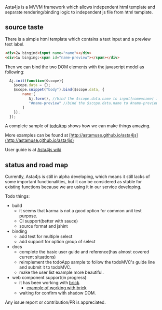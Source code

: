 Asta4js is a MVVM framework which allows independent html template and separate rendering/binding logic to independent js file from html template.


## source taste

There is a simple html template which contains a text input and a preview text label.

```html
<div>2w bingind<input name="name"></div>
<div>1w binging:<span id="name-preview"></span></div>
```

Then we can bind the two DOM elements with the javascript model as following:

```javascript
  Aj.init(function($scope){
    $scope.data = {};
    $scope.snippet("body").bind($scope.data, {
        name:[
           Aj.form(), //bind the $scope.data.name to input[name=name] in 2-way
           "#name-preview" //bind the $scope.data.name to #name-preview in 1-way
        ]
    });
  });
```

A complete sample of [todoApp](http://astamuse.github.io/asta4js/examples/todoApp/todoApp.html) shows how we can make things amazing.

More examples can be found at [http://astamuse.github.io/asta4js](http://astamuse.github.io/asta4js)

User guide is at [Asta4js wiki](https://github.com/astamuse/asta4js/wiki)

## status and road map

Currently, Asta4js is still in alpha developing, which means it still lacks of some important functionalities, but it can be considered as stable for existing functions because we are using it in our service developing.

Todo things:

* build
    * it seems that karma is not a good option for common unit test purpose.
    * CI support(better with sauce)
    * source format and jshint
* binding
    * add test for multiple select
    * add support for option group of select
* docs
    * complete the basic user guide and reference(has almost covered current situations)
    * reimplement the todoApp sample to follow the todoMVC's guide line and submit it to todoMVC.
    * make the user list example more beautiful.
* web component support(in progress)
    * it has been working with [brick](https://mozbrick.github.io/).
        * [example of working with brick](http://astamuse.github.io/asta4js/examples/brick/calendar.html)
    * waiting for confirm with shadow DOM.

Any issue report or contribution/PR is appreciated.